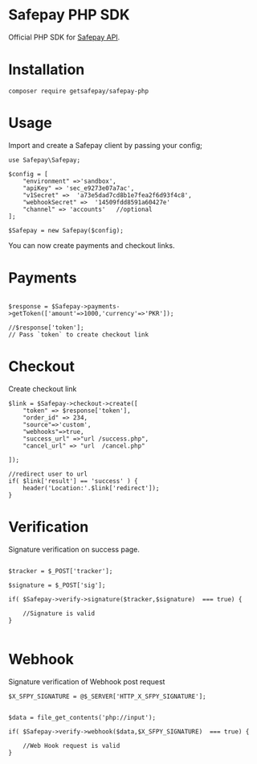 # Safepay PHP SDK

Official PHP SDK for [Safepay API](https://getsafepay.com/).

# Installation

```
composer require getsafepay/safepay-php

```

# Usage

Import and create a Safepay client by passing your config;

```
use Safepay\Safepay;

$config = [
	"environment" =>'sandbox',
	"apiKey" => 'sec_e9273e07a7ac',
	"v1Secret" =>  'a73e5dad7cd8b1e7fea2f6d93f4c8',
	"webhookSecret" =>  '14509fdd8591a60427e'
	"channel" => 'accounts'   //optional
];

$Safepay = new Safepay($config);

```

You can now create payments and checkout links.

# Payments

```

$response = $Safepay->payments->getToken(['amount'=>1000,'currency'=>'PKR']);

//$response['token'];
// Pass `token` to create checkout link

```

# Checkout

Create checkout link

```
$link = $Safepay->checkout->create([
	"token" => $response['token'],
	"order_id" => 234,
	"source"=>'custom',
	"webhooks"=>true,
	"success_url" =>"url /success.php",
	"cancel_url" => "url  /cancel.php"

]);

//redirect user to url
if( $link['result'] == 'success' ) {
	header('Location:'.$link['redirect']);
}

```

# Verification

Signature verification on success page.

```

$tracker = $_POST['tracker'];

$signature = $_POST['sig'];

if( $Safepay->verify->signature($tracker,$signature)  === true) {

	//Signature is valid
}


```

# Webhook

Signature verification of Webhook post request

```
$X_SFPY_SIGNATURE = @$_SERVER['HTTP_X_SFPY_SIGNATURE'];


$data = file_get_contents('php://input');

if( $Safepay->verify->webhook($data,$X_SFPY_SIGNATURE)  === true) {

	//Web Hook request is valid
}

```
